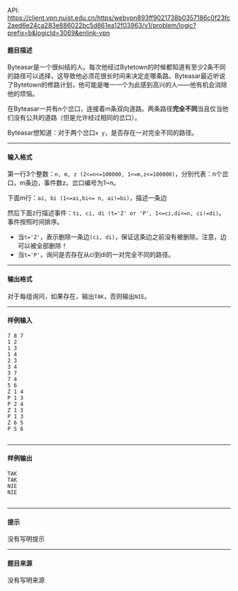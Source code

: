 API: https://client.vpn.nuist.edu.cn/https/webvpn893ff9021738b0357186c0f23fc2aed6e24ca283e886022bc5d861ea12f03963/v1/problem/logic?prefix=b&logicId=3069&enlink-vpn

#### 题目描述

Byteasar是一个很纠结的人。每次他经过Bytetown的时候都知道有至少2条不同的路径可以选择，这导致他必须花很长时间来决定走哪条路。Byteasar最近听说了Bytetown的修路计划，他可能是唯一一个为此感到高兴的人——他有机会消除他的烦恼。

在Byteasar一共有n个岔口，连接着m条双向道路。两条路径**完全不同**当且仅当他们没有公共的道路（但是允许经过相同的岔口）。

Byteasar想知道：对于两个岔口`x y`，是否存在一对完全不同的路径。

---

#### 输入格式

第一行3个整数：`n, m, z (2<=n<=100000, 1<=m,z<=100000)`，分别代表：n个岔口，m条边，事件数z。岔口编号为1~n。

下面m行：`ai, bi (1<=ai,bi<= n, ai!=bi)`，描述一条边

然后下面z行描述事件：`ti, ci, di (t='Z' or 'P', 1<=ci,di<=n, ci!=di)`。事件按照时间排序。

*   当`t='Z'`，表示删除一条边`(ci, di)`，保证这条边之前没有被删除。注意，边可以被全部删除！
*   当`t='P'`，询问是否存在从ci到di的一对完全不同的路径。

---

#### 输出格式

对于每组询问，如果存在，输出`TAK`，否则输出`NIE`。

---

#### 样例输入
```
7 8 7
1 2
1 3
1 4
2 3
3 4
3 7
7 4
5 6
Z 1 4
P 1 3
P 2 4
Z 1 3
P 1 3
Z 6 5
P 5 6


```

---

#### 样例输出
```
TAK
TAK
NIE
NIE


```

---

#### 提示

没有写明提示

---

#### 题目来源

没有写明来源